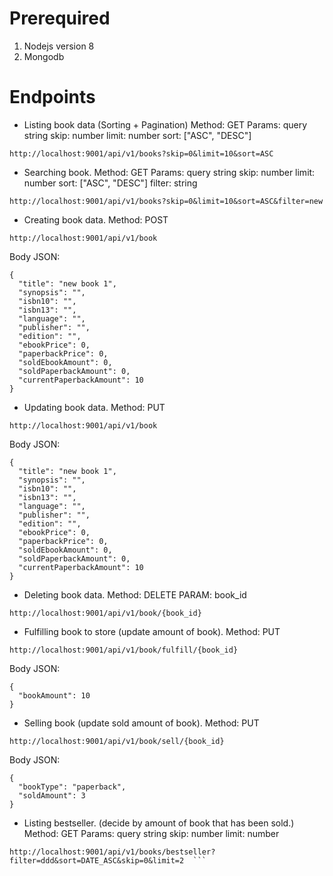 # Prerequired
  1. Nodejs version 8
  2. Mongodb

# Endpoints
  - Listing book data (Sorting + Pagination)
  Method: GET
  Params: query string
  skip: number
  limit: number
  sort: ["ASC", "DESC"]
  ```
  http://localhost:9001/api/v1/books?skip=0&limit=10&sort=ASC
  ```
  - Searching book.
  Method: GET
  Params: query string
  skip: number
  limit: number
  sort: ["ASC", "DESC"]
  filter: string
  ```
  http://localhost:9001/api/v1/books?skip=0&limit=10&sort=ASC&filter=new
  ```
  - Creating book data.
  Method: POST
  ```
  http://localhost:9001/api/v1/book
  ```
  Body JSON:
  ```
  {
    "title": "new book 1",
    "synopsis": "",
    "isbn10": "",
    "isbn13": "",
    "language": "",
    "publisher": "",
    "edition": "",
    "ebookPrice": 0,
    "paperbackPrice": 0,
    "soldEbookAmount": 0,
    "soldPaperbackAmount": 0,
    "currentPaperbackAmount": 10
  }
  ```
  - Updating book data.
  Method: PUT
  ```
  http://localhost:9001/api/v1/book
  ```
  Body JSON:
  ```
  {
    "title": "new book 1",
    "synopsis": "",
    "isbn10": "",
    "isbn13": "",
    "language": "",
    "publisher": "",
    "edition": "",
    "ebookPrice": 0,
    "paperbackPrice": 0,
    "soldEbookAmount": 0,
    "soldPaperbackAmount": 0,
    "currentPaperbackAmount": 10
  }
  ```
  - Deleting book data.
  Method: DELETE
  PARAM: book_id
  ```
  http://localhost:9001/api/v1/book/{book_id}
  ```
  - Fulfilling book to store (update amount of book).
  Method: PUT
  ```
  http://localhost:9001/api/v1/book/fulfill/{book_id}
  ```
  Body JSON:
  ```
  {
    "bookAmount": 10
  }
  ```
  - Selling book (update sold amount of book).
  Method: PUT
  ```
  http://localhost:9001/api/v1/book/sell/{book_id}
  ```
  Body JSON:
  ```
  {
	"bookType": "paperback",
	"soldAmount": 3
  }
  ```
  - Listing bestseller. (decide by amount of book that has been sold.)
  Method: GET
  Params: query string
  skip: number
  limit: number
  ```
  http://localhost:9001/api/v1/books/bestseller?filter=ddd&sort=DATE_ASC&skip=0&limit=2  ```
```
```
